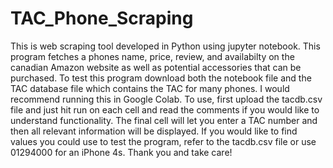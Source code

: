 # TAC_Phone_Scraping

This is web scraping tool developed in Python using jupyter notebook. This program fetches a phones name, price, review, and availabilty on the canadian Amazon website as well as potential accessories that can be purchased. To test this program download both the notebook file and the TAC database file which contains the TAC for many phones. I would recommend running this in Google Colab. To use, first upload the tacdb.csv file and just hit run on each cell and read the comments if you would like to understand functionality. The final cell will let you enter a TAC number and then all relevant information will be displayed. If you would like to find values you could use to test the program, refer to the tacdb.csv file or use 01294000 for an iPhone 4s. Thank you and take care!
